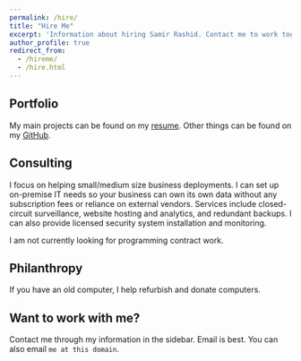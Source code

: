 ```yaml
---
permalink: /hire/
title: "Hire Me"
excerpt: 'Information about hiring Samir Rashid. Contact me to work together.'
author_profile: true
redirect_from:
  - /hireme/
  - /hire.html
---
```


## Portfolio
My main projects can be found on my [resume](https://godsped.com/cv). Other things can be found on my [GitHub](https://github.com/Samir-Rashid).

## Consulting
I focus on helping small/medium size business deployments. I can set up on-premise IT needs so your business can own its own data without any subscription fees or reliance on external vendors. Services include closed-circuit surveillance, website hosting and analytics, and redundant backups. I can also provide licensed security system installation and monitoring.

I am not currently looking for programming contract work.

## Philanthropy
If you have an old computer, I help refurbish and donate computers.

## Want to work with me?
Contact me through my information in the sidebar. Email is best. You can also email `me at this domain`.

